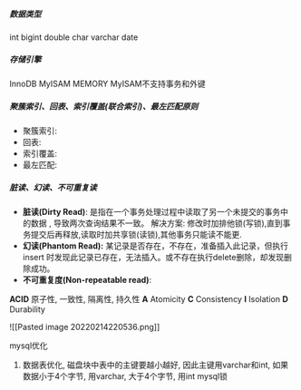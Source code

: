 ##### 数据类型
int bigint double char varchar date

##### 存储引擎
InnoDB MyISAM MEMORY
MyISAM不支持事务和外键

##### 聚簇索引、回表、索引覆盖(联合索引)、最左匹配原则
- 聚簇索引: 
- 回表: 
- 索引覆盖: 
- 最左匹配: 

##### 脏读、幻读、不可重复读
- **脏读(Dirty Read)**: 是指在一个事务处理过程中读取了另一个未提交的事务中的数据 , 导致两次查询结果不一致。
	解决方案: 修改时加排他锁(写锁),直到事务提交后再释放,读取时加共享锁(读锁),其他事务只能读不能更.
- **幻读(Phantom Read):** 某记录是否存在，不存在，准备插入此记录，但执行 insert 时发现此记录已存在，无法插入。或不存在执行delete删除，却发现删除成功。
- **不可重复度(Non-repeatable read)**: 

**ACID** 原子性, 一致性, 隔离性, 持久性
**A** Atomicity
**C**	Consistency
**I**	 Isolation
**D**  Durability

![[Pasted image 20220214220536.png]]

mysql优化
1. 数据表优化, 磁盘块中表中的主键要越小越好, 因此主键用varchar和int, 如果数据小于4个字节, 用varchar, 大于4个字节, 用int
mysql锁




